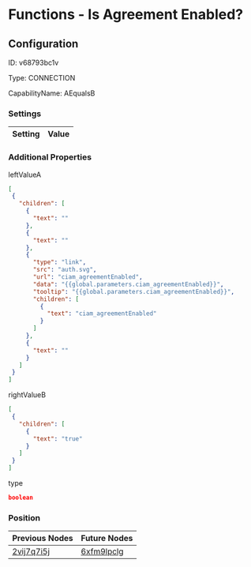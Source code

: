 # Functions - Is Agreement Enabled?
## Configuration
ID:  v68793bc1v

Type: CONNECTION 

CapabilityName: AEqualsB

### Settings
| Setting | Value  |
| :------------------------ | ---------------------------------------- |
 




### Additional Properties
leftValueA
 ```json 
[
  {
    "children": [
      {
        "text": ""
      },
      {
        "text": ""
      },
      {
        "type": "link",
        "src": "auth.svg",
        "url": "ciam_agreementEnabled",
        "data": "{{global.parameters.ciam_agreementEnabled}}",
        "tooltip": "{{global.parameters.ciam_agreementEnabled}}",
        "children": [
          {
            "text": "ciam_agreementEnabled"
          }
        ]
      },
      {
        "text": ""
      }
    ]
  }
]
```


rightValueB
 ```json 
[
  {
    "children": [
      {
        "text": "true"
      }
    ]
  }
]
```


type
 ```json 
boolean
```




### Position
| Previous Nodes | Future Nodes |
| :------------- | ------------ |
| [2vij7q7i5j](./2vij7q7i5j.md) | [6xfm9lpclg](./6xfm9lpclg.md) |